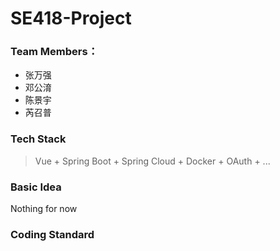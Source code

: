 # SE418-Project
### Team Members：

- 张万强
- 邓公淯
- 陈景宇
- 芮召普

### Tech Stack

> Vue + Spring Boot + Spring Cloud + Docker + OAuth + ...

### Basic Idea 

Nothing for now

### Coding Standard

[Google Java Style Guide]: https://google.github.io/styleguide/javaguide.html